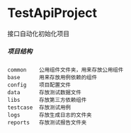# TestApiProject
接口自动化初始化项目

##### 项目结构
    common    公用组件文件夹，用来存放公用组件
    base      用来存放用例依赖的组件
    config    项目配置文件
    data      存放测试数据文件
    libs      存放第三方依赖组件
    testcase  存放测试用例
    logs      存放生成日志的文件夹
    reports   存放测试报告文件夹